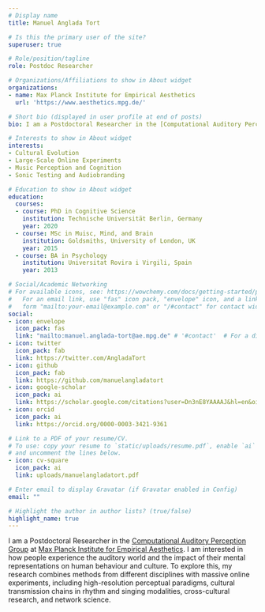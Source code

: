 ```yaml
---
# Display name
title: Manuel Anglada Tort

# Is this the primary user of the site?
superuser: true

# Role/position/tagline
role: Postdoc Researcher

# Organizations/Affiliations to show in About widget
organizations:
- name: Max Planck Institute for Empirical Aesthetics
  url: 'https://www.aesthetics.mpg.de/'

# Short bio (displayed in user profile at end of posts)
bio: I am a Postdoctoral Researcher in the [Computational Auditory Perception Group](https://www.aesthetics.mpg.de/en/research/research-group-computational-auditory-perception.html) at [Max Planck Institute for Empirical Aesthetics](https://www.aesthetics.mpg.de/). I am interested in how people experience the auditory world and the impact of their mental representations on human behaviour and culture. To explore this, my research combines methods from different disciplines with massive online experiments, including high-resolution perceptual paradigms, cultural transmission experiments in rhythm and singing modalities, cross-cultural research, and network science.

# Interests to show in About widget
interests:
- Cultural Evolution
- Large-Scale Online Experiments
- Music Perception and Cognition
- Sonic Testing and Audiobranding

# Education to show in About widget
education:
  courses:
  - course: PhD in Cognitive Science
    institution: Technische Universität Berlin, Germany
    year: 2020
  - course: MSc in Muisc, Mind, and Brain
    institution: Goldsmiths, University of London, UK
    year: 2015
  - course: BA in Psychology
    institution: Universitat Rovira i Virgili, Spain
    year: 2013

# Social/Academic Networking
# For available icons, see: https://wowchemy.com/docs/getting-started/page-builder/#icons
#   For an email link, use "fas" icon pack, "envelope" icon, and a link in the
#   form "mailto:your-email@example.com" or "/#contact" for contact widget.
social:
- icon: envelope
  icon_pack: fas
  link: "mailto:manuel.anglada-tort@ae.mpg.de" # '#contact'  # For a direct email link, use "mailto:test@example.org".
- icon: twitter
  icon_pack: fab
  link: https://twitter.com/AngladaTort
- icon: github
  icon_pack: fab
  link: https://github.com/manuelangladatort
- icon: google-scholar
  icon_pack: ai
  link: https://scholar.google.com/citations?user=Dn3nE8YAAAAJ&hl=en&oi=ao
- icon: orcid
  icon_pack: ai
  link: https://orcid.org/0000-0003-3421-9361

# Link to a PDF of your resume/CV.
# To use: copy your resume to `static/uploads/resume.pdf`, enable `ai` icons in `params.toml`, 
# and uncomment the lines below.
- icon: cv-square
  icon_pack: ai
  link: uploads/manuelangladatort.pdf

# Enter email to display Gravatar (if Gravatar enabled in Config)
email: ""

# Highlight the author in author lists? (true/false)
highlight_name: true
---
```


I am a Postdoctoral Researcher in the [Computational Auditory Perception Group](https://www.aesthetics.mpg.de/en/research/research-group-computational-auditory-perception.html) at 
[Max Planck Institute for Empirical Aesthetics](https://www.aesthetics.mpg.de/). I am interested in how people experience the auditory world and the impact of their mental representations on human behaviour and culture. To explore this, my research combines methods from different disciplines with massive online experiments, including high-resolution perceptual paradigms, cultural transmission chains in rhythm and singing modalities, cross-cultural research, and network science.